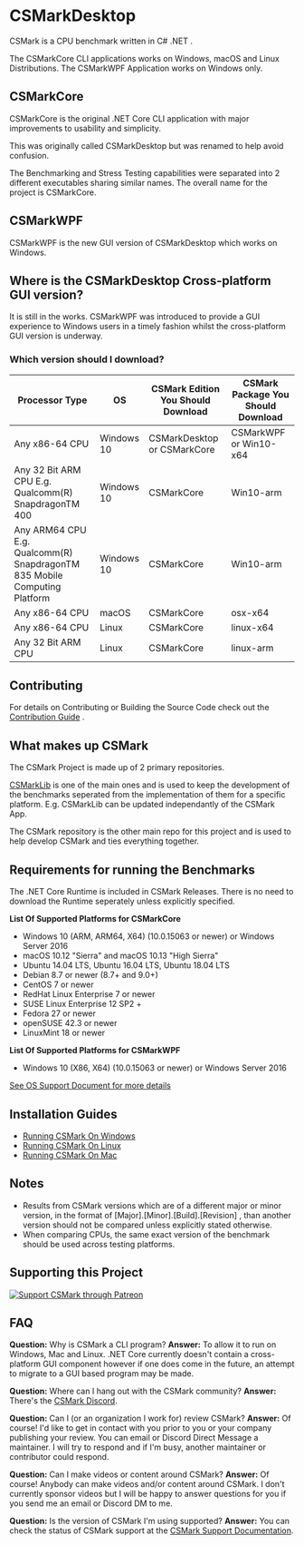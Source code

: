 # CSMarkDesktop
CSMark is a CPU benchmark written in C# .NET .

The CSMarkCore CLI applications works on Windows, macOS and Linux Distributions.
The CSMarkWPF Application works on Windows only.

## CSMarkCore
CSMarkCore is the original .NET Core CLI application with major improvements to usability and simplicity.

This was originally called CSMarkDesktop but was renamed to help avoid confusion.

The Benchmarking and Stress Testing capabilities were separated into 2 different executables sharing similar names.
The overall name for the project is CSMarkCore.

## CSMarkWPF
CSMarkWPF is the new GUI version of CSMarkDesktop which works on Windows.

## Where is the CSMarkDesktop Cross-platform GUI version?
It is still in the works. CSMarkWPF was introduced to provide a GUI experience to Windows users in a timely fashion whilst the cross-platform GUI version is underway.

### Which version should I download?
| Processor Type | OS | CSMark Edition You Should Download | CSMark Package You Should Download |
|---------|----------|-----------|----------------|
| Any x86-64 CPU | Windows 10 | CSMarkDesktop or CSMarkCore | CSMarkWPF or Win10-x64 |
| Any 32 Bit ARM CPU E.g. Qualcomm(R) SnapdragonTM 400 | Windows 10 | CSMarkCore | Win10-arm |
| Any ARM64 CPU E.g. Qualcomm(R) SnapdragonTM 835 Mobile Computing Platform | Windows 10 | CSMarkCore | Win10-arm |
| Any x86-64 CPU | macOS | CSMarkCore | osx-x64 |
| Any x86-64 CPU | Linux | CSMarkCore | linux-x64 |
| Any 32 Bit ARM CPU | Linux | CSMarkCore | linux-arm |

## Contributing
For details on Contributing or Building the Source Code check out the [Contribution Guide](/CONTRIBUTING.md) .

## What makes up CSMark
The CSMark Project is made up of 2 primary repositories.

[CSMarkLib](https://www.gitlab.com/CSMarkBenchmark/CSMarkLib/) is one of the main ones and is used to keep the development of the benchmarks seperated from the implementation of them for a specific platform. E.g. CSMarkLib can be updated independantly of the CSMark App.

The CSMark repository is the other main repo for this project and is used to help develop CSMark and ties everything together.

## Requirements for running the Benchmarks
The .NET Core Runtime is included in CSMark Releases. There is no need to download the Runtime seperately unless explicitly specified.

__List Of Supported Platforms for CSMarkCore__
* Windows 10 (ARM, ARM64, X64) (10.0.15063 or newer) or Windows Server 2016
* macOS 10.12 "Sierra" and macOS 10.13 "High Sierra"
* Ubuntu 14.04 LTS, Ubuntu 16.04 LTS, Ubuntu 18.04 LTS
* Debian 8.7 or newer (8.7+ and 9.0+)
* CentOS 7 or newer
* RedHat Linux Enterprise 7 or newer
* SUSE Linux Enterprise 12 SP2 +
* Fedora 27 or newer
* openSUSE 42.3 or newer
* LinuxMint 18 or newer

__List Of Supported Platforms for CSMarkWPF__
* Windows 10 (X86, X64) (10.0.15063 or newer) or Windows Server 2016

[See OS Support Document for more details](/docs/OS_Support.md)

## Installation Guides
* [Running CSMark On Windows](/docs/RunningCSMarkOnWindows.md)
* [Running CSMark On Linux](/docs/RunningCSMarkOnLinux.md)
* [Running CSMark On Mac](/docs/RunningCSMarkOnMac.md)

## Notes
* Results from CSMark versions which are of a different major or minor version, in the format of [Major].[Minor].[Build].[Revision] , than another version should not be compared unless explicitly stated otherwise.  
* When comparing CPUs, the same exact version of the benchmark should be used across testing platforms.

## Supporting this Project
[![Support CSMark through Patreon](https://github.com/CSMarkBenchmark/CSMarkDesktop/blob/master/assets/patron_button.png)](https://www.patreon.com/csmark)

## FAQ
__Question:__ Why is CSMark a CLI program?
__Answer:__ To allow it to run on Windows, Mac and Linux. .NET Core currently doesn't contain a cross-platform GUI component however if one does come in the future, an attempt to migrate to a GUI based program may be made.

__Question:__ Where can I hang out with the CSMark community?
__Answer:__ There's the [CSMark Discord](https://discord.gg/M3DMgcY).

__Question:__ Can I (or an organization I work for) review CSMark?
__Answer:__ Of course! I'd like to get in contact with you prior to you or your company publishing your review. You can email or Discord Direct Message a maintainer. I will try to respond and if I'm busy, another maintainer or contributor could respond.

__Question:__ Can I make videos or content around CSMark?
__Answer:__ Of course! Anybody can make videos and/or content around CSMark. I don't currently sponsor videos but I will be happy to answer questions for you if you send me an email or Discord DM to me.

__Question:__ Is the version of CSMark I'm using supported?
__Answer:__ You can check the status of CSMark support at the [CSMark Support Documentation](/Support.md).
